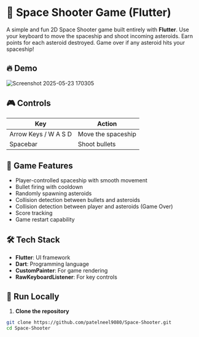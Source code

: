 # 🚀 Space Shooter Game (Flutter)

A simple and fun 2D Space Shooter game built entirely with **Flutter**. Use your keyboard to move the spaceship and shoot incoming asteroids. Earn points for each asteroid destroyed. Game over if any asteroid hits your spaceship!

## 🔥 Demo


![Screenshot 2025-05-23 170305](https://github.com/user-attachments/assets/fce83ee7-0822-4560-9a61-562dff3f07f7)

## 🎮 Controls

| Key         | Action        |
|------------|---------------|
| Arrow Keys / W A S D | Move the spaceship |
| Spacebar   | Shoot bullets |

## 🧠 Game Features

- Player-controlled spaceship with smooth movement
- Bullet firing with cooldown
- Randomly spawning asteroids
- Collision detection between bullets and asteroids
- Collision detection between player and asteroids (Game Over)
- Score tracking
- Game restart capability

## 🛠️ Tech Stack

- **Flutter**: UI framework
- **Dart**: Programming language
- **CustomPainter**: For game rendering
- **RawKeyboardListener**: For key controls

## 🧪 Run Locally

1. **Clone the repository**
```bash
git clone https://github.com/patelneel9080/Space-Shooter.git
cd Space-Shooter
